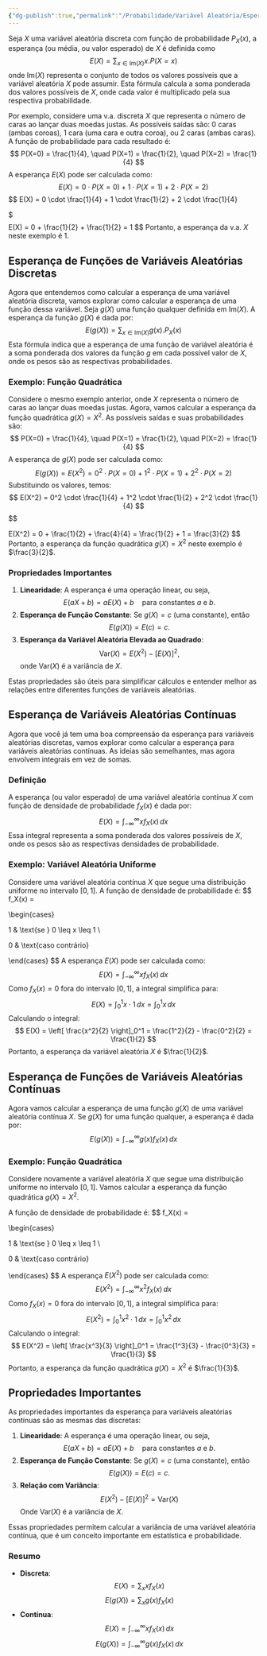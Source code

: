 ```yaml
---
{"dg-publish":true,"permalink":"/Probabilidade/Variável Aleatória/Esperança de uma Variável Aleatória/","created":"2025-05-20T13:30:13.853-03:00"}
---
```



Seja $X$ uma variável aleatória discreta com função de probabilidade $P_X(x)$, a esperança (ou média, ou valor esperado) de $X$ é definida como
$$
E(X) = \sum_{x \in \mathrm{Im}(X)} x.P(X=x)
$$
onde $\mathrm{Im}(X)$ representa o conjunto de todos os valores possíveis que a variável aleatória $X$ pode assumir. Esta fórmula calcula a soma ponderada dos valores possíveis de $X$, onde cada valor é multiplicado pela sua respectiva probabilidade.

Por exemplo, considere uma v.a. discreta $X$ que representa o número de caras ao lançar duas moedas justas. As possíveis saídas são: 0 caras (ambas coroas), 1 cara (uma cara e outra coroa), ou 2 caras (ambas caras). A função de probabilidade para cada resultado é:
$$
P(X=0) = \frac{1}{4}, \quad P(X=1) = \frac{1}{2}, \quad P(X=2) = \frac{1}{4}
$$
A esperança $E(X)$ pode ser calculada como:
$$
E(X) = 0 \cdot P(X=0) + 1 \cdot P(X=1) + 2 \cdot P(X=2)
$$
$$
E(X) = 0 \cdot \frac{1}{4} + 1 \cdot \frac{1}{2} + 2 \cdot \frac{1}{4}

$
$$
$$
E(X) = 0 + \frac{1}{2} + \frac{1}{2} = 1
$$
Portanto, a esperança da v.a. $X$ neste exemplo é 1.

## Esperança de Funções de Variáveis Aleatórias Discretas

Agora que entendemos como calcular a esperança de uma variável aleatória discreta, vamos explorar como calcular a esperança de uma função dessa variável. Seja $g(X)$ uma função qualquer definida em $\mathrm{Im}(X)$. A esperança da função $g(X)$ é dada por:
$$
E(g(X)) = \sum_{x \in \mathrm{Im}(X)} g(x).P_X(x)
$$
Esta fórmula indica que a esperança de uma função de variável aleatória é a soma ponderada dos valores da função $g$ em cada possível valor de $X$, onde os pesos são as respectivas probabilidades.

### Exemplo: Função Quadrática

Considere o mesmo exemplo anterior, onde $X$ representa o número de caras ao lançar duas moedas justas. Agora, vamos calcular a esperança da função quadrática $g(X) = X^2$. As possíveis saídas e suas probabilidades são:
$$
P(X=0) = \frac{1}{4}, \quad P(X=1) = \frac{1}{2}, \quad P(X=2) = \frac{1}{4}
$$
A esperança de $g(X)$ pode ser calculada como:
$$
E(g(X)) = E(X^2) = 0^2 \cdot P(X=0) + 1^2 \cdot P(X=1) + 2^2 \cdot P(X=2)
$$
Substituindo os valores, temos:
$$
E(X^2) = 0^2 \cdot \frac{1}{4} + 1^2 \cdot \frac{1}{2} + 2^2 \cdot \frac{1}{4}
$$$$

E(X^2) = 0 + \frac{1}{2} + \frac{4}{4} = \frac{1}{2} + 1 = \frac{3}{2}
$$
Portanto, a esperança da função quadrática $g(X) = X^2$ neste exemplo é $\frac{3}{2}$.

### Propriedades Importantes

1. **Linearidade**: A esperança é uma operação linear, ou seja,
$$
   E(aX + b) = aE(X) + b \quad \text{para constantes } a \text{ e } b.
$$
2. **Esperança de Função Constante**: Se $g(X) = c$ (uma constante), então
$$
   E(g(X)) = E(c) = c.
$$
3. **Esperança da Variável Aleatória Elevada ao Quadrado**:
$$
   \mathrm{Var}(X) = E(X^2) - [E(X)]^2,
$$
   onde $\mathrm{Var}(X)$ é a variância de $X$.

Estas propriedades são úteis para simplificar cálculos e entender melhor as relações entre diferentes funções de variáveis aleatórias.

## Esperança de Variáveis Aleatórias Contínuas

Agora que você já tem uma boa compreensão da esperança para variáveis aleatórias discretas, vamos explorar como calcular a esperança para variáveis aleatórias contínuas. As ideias são semelhantes, mas agora envolvem integrais em vez de somas.

### Definição

A esperança (ou valor esperado) de uma variável aleatória contínua $X$ com função de densidade de probabilidade $f_X(x)$ é dada por:
$$
E(X) = \int_{-\infty}^{\infty} x f_X(x) \, dx
$$
Essa integral representa a soma ponderada dos valores possíveis de $X$, onde os pesos são as respectivas densidades de probabilidade.

### Exemplo: Variável Aleatória Uniforme

Considere uma variável aleatória contínua $X$ que segue uma distribuição uniforme no intervalo $[0, 1]$. A função de densidade de probabilidade é:
$$
f_X(x) =

\begin{cases}

1 & \text{se } 0 \leq x \leq 1 \\

0 & \text{caso contrário}

\end{cases}
$$
A esperança $E(X)$ pode ser calculada como:
$$
E(X) = \int_{-\infty}^{\infty} x f_X(x) \, dx
$$
Como $f_X(x) = 0$ fora do intervalo $[0, 1]$, a integral simplifica para:
$$
E(X) = \int_{0}^{1} x \cdot 1 \, dx = \int_{0}^{1} x \, dx
$$
Calculando o integral:
$$
E(X) = \left[ \frac{x^2}{2} \right]_0^1 = \frac{1^2}{2} - \frac{0^2}{2} = \frac{1}{2}
$$
Portanto, a esperança da variável aleatória $X$ é $\frac{1}{2}$.

## Esperança de Funções de Variáveis Aleatórias Contínuas

Agora vamos calcular a esperança de uma função $g(X)$ de uma variável aleatória contínua $X$. Se $g(X)$ for uma função qualquer, a esperança é dada por:
$$
E(g(X)) = \int_{-\infty}^{\infty} g(x) f_X(x) \, dx
$$
### Exemplo: Função Quadrática

Considere novamente a variável aleatória $X$ que segue uma distribuição uniforme no intervalo $[0, 1]$. Vamos calcular a esperança da função quadrática $g(X) = X^2$.

A função de densidade de probabilidade é:
$$
f_X(x) =

\begin{cases}

1 & \text{se } 0 \leq x \leq 1 \\

0 & \text{caso contrário}

\end{cases}
$$
A esperança $E(X^2)$ pode ser calculada como:
$$
E(X^2) = \int_{-\infty}^{\infty} x^2 f_X(x) \, dx
$$
Como $f_X(x) = 0$ fora do intervalo $[0, 1]$, a integral simplifica para:
$$
E(X^2) = \int_{0}^{1} x^2 \cdot 1 \, dx = \int_{0}^{1} x^2 \, dx
$$
Calculando o integral:
$$
E(X^2) = \left[ \frac{x^3}{3} \right]_0^1 = \frac{1^3}{3} - \frac{0^3}{3} = \frac{1}{3}
$$
Portanto, a esperança da função quadrática $g(X) = X^2$ é $\frac{1}{3}$.

## Propriedades Importantes

As propriedades importantes da esperança para variáveis aleatórias contínuas são as mesmas das discretas:

1. **Linearidade**: A esperança é uma operação linear, ou seja,
$$
   E(aX + b) = aE(X) + b \quad \text{para constantes } a \text{ e } b.
$$
2. **Esperança de Função Constante**: Se $g(X) = c$ (uma constante), então
$$
   E(g(X)) = E(c) = c.
$$
3. **Relação com Variância**:
$$
   E(X^2) - [E(X)]^2 = \text{Var}(X)
$$
   Onde $\text{Var}(X)$ é a variância de $X$.

Essas propriedades permitem calcular a variância de uma variável aleatória contínua, que é um conceito importante em estatística e probabilidade.

### Resumo

- **Discreta**:
$$
  E(X) = \sum_{x} x f_X(x)
$$
$$
  E(g(X)) = \sum_{x} g(x) f_X(x)
$$
- **Contínua**:
$$
  E(X) = \int_{-\infty}^{\infty} x f_X(x) \, dx
$$
$$
  E(g(X)) = \int_{-\infty}^{\infty} g(x) f_X(x) \, dx
$$